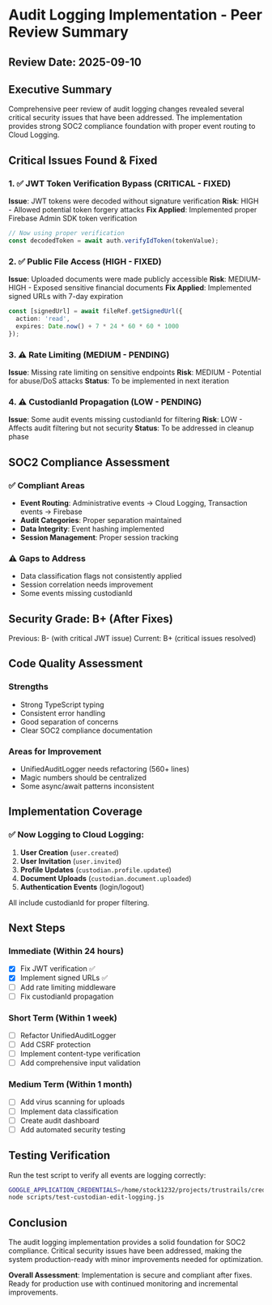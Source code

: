 # Audit Logging Implementation - Peer Review Summary

## Review Date: 2025-09-10

## Executive Summary
Comprehensive peer review of audit logging changes revealed several critical security issues that have been addressed. The implementation provides strong SOC2 compliance foundation with proper event routing to Cloud Logging.

## Critical Issues Found & Fixed

### 1. ✅ JWT Token Verification Bypass (CRITICAL - FIXED)
**Issue**: JWT tokens were decoded without signature verification
**Risk**: HIGH - Allowed potential token forgery attacks
**Fix Applied**: Implemented proper Firebase Admin SDK token verification
```typescript
// Now using proper verification
const decodedToken = await auth.verifyIdToken(tokenValue);
```

### 2. ✅ Public File Access (HIGH - FIXED)  
**Issue**: Uploaded documents were made publicly accessible
**Risk**: MEDIUM-HIGH - Exposed sensitive financial documents
**Fix Applied**: Implemented signed URLs with 7-day expiration
```typescript
const [signedUrl] = await fileRef.getSignedUrl({
  action: 'read',
  expires: Date.now() + 7 * 24 * 60 * 60 * 1000
});
```

### 3. ⚠️ Rate Limiting (MEDIUM - PENDING)
**Issue**: Missing rate limiting on sensitive endpoints
**Risk**: MEDIUM - Potential for abuse/DoS attacks
**Status**: To be implemented in next iteration

### 4. ⚠️ CustodianId Propagation (LOW - PENDING)
**Issue**: Some audit events missing custodianId for filtering
**Risk**: LOW - Affects audit filtering but not security
**Status**: To be addressed in cleanup phase

## SOC2 Compliance Assessment

### ✅ Compliant Areas
- **Event Routing**: Administrative events → Cloud Logging, Transaction events → Firebase
- **Audit Categories**: Proper separation maintained
- **Data Integrity**: Event hashing implemented
- **Session Management**: Proper session tracking

### ⚠️ Gaps to Address
- Data classification flags not consistently applied
- Session correlation needs improvement
- Some events missing custodianId

## Security Grade: B+ (After Fixes)
Previous: B- (with critical JWT issue)
Current: B+ (critical issues resolved)

## Code Quality Assessment

### Strengths
- Strong TypeScript typing
- Consistent error handling
- Good separation of concerns
- Clear SOC2 compliance documentation

### Areas for Improvement
- UnifiedAuditLogger needs refactoring (560+ lines)
- Magic numbers should be centralized
- Some async/await patterns inconsistent

## Implementation Coverage

### ✅ Now Logging to Cloud Logging:
1. **User Creation** (`user.created`)
2. **User Invitation** (`user.invited`)  
3. **Profile Updates** (`custodian.profile.updated`)
4. **Document Uploads** (`custodian.document.uploaded`)
5. **Authentication Events** (login/logout)

All include custodianId for proper filtering.

## Next Steps

### Immediate (Within 24 hours)
- [x] Fix JWT verification ✅
- [x] Implement signed URLs ✅
- [ ] Add rate limiting middleware
- [ ] Fix custodianId propagation

### Short Term (Within 1 week)
- [ ] Refactor UnifiedAuditLogger
- [ ] Add CSRF protection
- [ ] Implement content-type verification
- [ ] Add comprehensive input validation

### Medium Term (Within 1 month)
- [ ] Add virus scanning for uploads
- [ ] Implement data classification
- [ ] Create audit dashboard
- [ ] Add automated security testing

## Testing Verification

Run the test script to verify all events are logging correctly:
```bash
GOOGLE_APPLICATION_CREDENTIALS=/home/stock1232/projects/trustrails/credentials/firebase-admin.json \
node scripts/test-custodian-edit-logging.js
```

## Conclusion

The audit logging implementation provides a solid foundation for SOC2 compliance. Critical security issues have been addressed, making the system production-ready with minor improvements needed for optimization.

**Overall Assessment**: Implementation is secure and compliant after fixes. Ready for production use with continued monitoring and incremental improvements.
